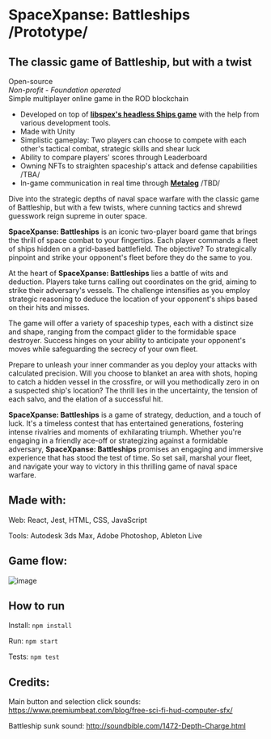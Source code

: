 # SpaceXpanse: Battleships /Prototype/
## The classic game of Battleship, but with a twist
Open-source  
*Non-profit - Foundation operated*  
Simple multiplayer online game in the ROD blockchain  

* Developed on top of [**libspex's headless Ships game**](https://github.com/SpaceXpanse/libspex/tree/dev/ships) with the help from various development tools.
* Made with Unity
* Simplistic gameplay: Two players can choose to compete with each other's tactical combat, strategic skills and shear luck
* Ability to compare players' scores through Leaderboard
* Owning NFTs to straighten spaceship's attack and defense capabilities /TBA/
* In-game communication in real time through [**Metalog**](https://github.com/SpaceXpanse/Whitepaper/blob/main/README.md#community) /TBD/

Dive into the strategic depths of naval space warfare with the classic game of Battleship, but with a few twists, where cunning tactics and shrewd guesswork reign supreme in outer space.

**SpaceXpanse: Battleships** is an iconic two-player board game that brings the thrill of space combat to your fingertips. Each player commands a fleet of ships hidden on a grid-based battlefield. The objective? 
To strategically pinpoint and strike your opponent's fleet before they do the same to you.

At the heart of **SpaceXpanse: Battleships** lies a battle of wits and deduction. Players take turns calling out coordinates on the grid, aiming to strike their adversary's vessels. The challenge intensifies as you employ strategic reasoning to deduce the location of your opponent's ships based on their hits and misses.

The game will offer a variety of spaceship types, each with a distinct size and shape, ranging from the compact glider to the formidable space destroyer. Success hinges on your ability to anticipate your opponent's moves while safeguarding the secrecy of your own fleet.

Prepare to unleash your inner commander as you deploy your attacks with calculated precision. Will you choose to blanket an area with shots, hoping to catch a hidden vessel in the crossfire, or will you methodically zero in
on a suspected ship's location? The thrill lies in the uncertainty, the tension of each salvo, and the elation of a successful hit.

**SpaceXpanse: Battleships** is a game of strategy, deduction, and a touch of luck. It's a timeless contest that has entertained generations, fostering intense rivalries and moments of exhilarating triumph. Whether you're engaging in a friendly ace-off or strategizing against a formidable adversary, **SpaceXpanse: Battleships** promises an engaging and immersive experience that has stood the test of time. So set sail, marshal your fleet, and navigate your way to victory in this thrilling game of naval space warfare.

## Made with:

Web: React, Jest, HTML, CSS, JavaScript

Tools: Autodesk 3ds Max, Adobe Photoshop, Ableton Live

## Game flow:

![image](https://user-images.githubusercontent.com/52622303/73218894-8eb4c200-4163-11ea-9f11-51eda48dd695.png)

## How to run

Install: `npm install`

Run: `npm start`

Tests: `npm test`

## Credits:

Main button and selection click sounds: https://www.premiumbeat.com/blog/free-sci-fi-hud-computer-sfx/

Battleship sunk sound: http://soundbible.com/1472-Depth-Charge.html
